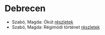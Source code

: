# Debrecen

- Szabó, Magda: Ókút [részletek](_details/%7Bopf.creator%7D.md#id_1349)
- Szabó, Magda: Régimódi történet [részletek](_details/%7Bopf.creator%7D.md#id_1356)